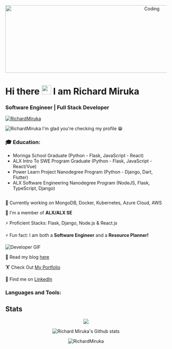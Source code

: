 <div align="center">
  <img alt="Coding" width="900" height="210" src="https://i.pinimg.com/736x/45/05/cf/4505cf2c0926b7cb73178a87e40b3af2--javascript-python.jpg">
</div>

<h1 align="left">Hi there <img src="https://raw.githubusercontent.com/TheDudeThatCode/TheDudeThatCode/master/Assets/Hi.gif" width="29px"> I am Richard Miruka</h1> 

<h3 align="left">Software Engineer | Full Stack Developer</h3>

<p align="left">
  <a href="https://github.com/RichardMiruka/github-profile-trophy">
    <img src="https://github-profile-trophy.vercel.app/?username=RichardMiruka" alt="RichardMiruka" />
  </a>
</p>

<p align="left">
  <img src="https://komarev.com/ghpvc/?username=RichardMiruka&label=Profile%20views&color=0e75b6&style=flat" alt="RichardMiruka" />
  <span>I'm glad you're checking my profile 😁</span>
</p>

<div align="left">
  <h3>🎓 Education:</h3>
  <ul>
    <li>Moringa School Graduate (Python - Flask, JavaScript - React)</li>
    <li>ALX Intro To SWE Program Graduate (Python - Flask, JavaScript - React/Vue)</li>
    <li>Power Learn Project Nanodegree Program (Python - Django, Dart, Flutter)</li>
    <li>ALX Software Engineering Nanodegree Program (NodeJS, Flask, TypeScript, Django)</li>
  </ul>
</div>

<div align="right">
  <img src="https://media.tenor.com/Ug6cbVA1ZsMAAAAC/developer.gif" alt="">
</div>

🚀 Currently working on MongoDB, Docker, Kubernetes, Azure Cloud, AWS

🌟 I'm a member of **ALX/ALX SE**

⚡ Proficient Stacks: Flask, Django, Node.js & React.js

⚡ Fun fact: I am both a **Software Engineer** and a **Resource Planner!**

![Developer GIF](https://user-images.githubusercontent.com/89845641/220167426-0c5f630e-6d56-4617-9775-71c2bd025b4f.gif)

💬 Read my blog [here](https://richard-miruka.hashnode.dev)

🏋️ Check Out [My Portfolio](https://portfolio-website-three-gamma.vercel.app/)

🔗 Find me on [LinkedIn](https://www.linkedin.com/in/richard-miruka-05083b147)

<h3 align="left">Languages and Tools:</h3>
<p align="left">
  <!-- Add your icons here with appropriate links -->
</p>

## Stats
<p align="center">
  <img src="https://github-readme-stats.vercel.app/api/top-langs/?username=RichardMiruka&layout=compact&theme=dark&hide_border=false" />
</p>

<p align="center">
  <img src="https://github-readme-stats.vercel.app/api?username=RichardMiruka&show_icons=true&include_all_commits=true&count_private=true&layout=compact&theme=dark&hide_border=false&border_radius=2&hide=contribs" alt="Richard Miruka's Github stats" />
</p>

<p align="center">
  <img src="https://github-readme-streak-stats.herokuapp.com/?user=RichardMiruka&theme=dark" alt="RichardMiruka" />
</p>
